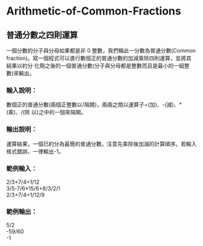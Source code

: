 # Arithmetic-of-Common-Fractions
## 普通分數之四則運算
 一個分數的分子與分母如果都是非 0 整數，我們稱此一分數為普通分數(Common
fraction)。寫一個程式可以進行數個正的普通分數的加減乘除四則運算，並將其結果以約分
化簡之後的一個普通分數(分子與分母都是整數而且是最小的一組整數)來輸出。<br />
### 輸入說明： <br />
數個正的普通分數(兩個正整數以/隔開)，兩兩之間以運算子+(加)、-(減)、*(乘)、/(除
以)之中的一個來隔開。<br />
### 輸出說明：<br />
運算結果，一個已約分為最簡的普通分數。注意先乘除後加減的計算順序。若輸入格式錯誤，一律輸出-1。<br />
### 範例輸入：<br />
2/3+7/4+1/12<br />
3/5-7/6*15/6+8/3/2/1<br />
2/3+7/4+1/12/9<br />
### 範例輸出：<br />
5/2<br />
-59/60<br />
-1
